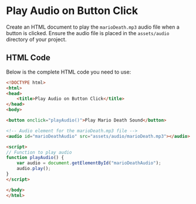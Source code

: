 # Play Audio on Button Click

Create an HTML document to play the `marioDeath.mp3` audio file when a button is clicked. Ensure the audio file is placed in the `assets/audio` directory of your project.

## HTML Code

Below is the complete HTML code you need to use:

```html
<!DOCTYPE html>
<html>
<head>
    <title>Play Audio on Button Click</title>
</head>
<body>

<button onclick="playAudio()">Play Mario Death Sound</button>

<!-- Audio element for the marioDeath.mp3 file -->
<audio id="marioDeathAudio" src="assets/audio/marioDeath.mp3"></audio>

<script>
// Function to play audio
function playAudio() {
    var audio = document.getElementById("marioDeathAudio");
    audio.play();
}
</script>

</body>
</html>
